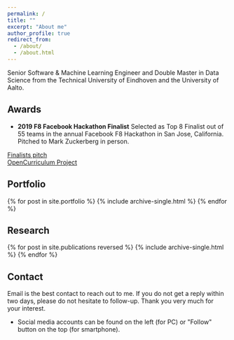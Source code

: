 ```yaml
---
permalink: /
title: ""
excerpt: "About me"
author_profile: true
redirect_from:
  - /about/
  - /about.html
---
```


Senior Software & Machine Learning Engineer and Double Master in Data Science from the Technical University of Eindhoven and the University of Aalto.

## Awards

* **2019 F8 Facebook Hackathon Finalist** Selected as Top 8 Finalist out of 55 teams in the annual Facebook F8 Hackathon in San Jose, California. Pitched to Mark Zuckerberg in person.

[Finalists pitch](https://www.facebook.com/watch/?v=432443067305810)
<br>
[OpenCurriculum Project](https://devpost.com/software/opencurriculum-by-wattba)

## Portfolio

{% for post in site.portfolio %}
  {% include archive-single.html %}
{% endfor %}

## Research

{% for post in site.publications reversed %}
  {% include archive-single.html %}
{% endfor %}

## Contact

Email is the best contact to reach out to me. If you do not get a reply within two days, please do not hesitate to follow-up. Thank you very much for your interest.

- Social media accounts can be found on the left (for PC) or "Follow" button on the top (for smartphone).
